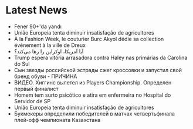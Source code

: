 # Latest News
-  Fener 90+'da yandı
-  União Europeia tenta diminuir insatisfação de agricultores
-  À la Fashion Week, le couturier Burc Akyol dédie sa collection événement à la ville de Dreux
-  آیا آمریکا، اوکراین را رها می‌کند؟
-  Trump espera vitória arrasadora contra Haley nas primárias da Carolina do Sul
-  Сын звезды российской эстрады сжег кроссовки и запустил свой бренд обуви - ПРИЧИНА
-  ВИДЕО. Хиггинс вылетел из Players Championship. Определен первый финалист
-  Homem tem surto psicótico e atira em enfermeira no Hospital do Servidor de SP
-  União Europeia tenta diminuir insatisfação de agricultores
-  Букмекеры определили победителей в матчах четвертьфинала плей-офф чемпионата Казахстана
